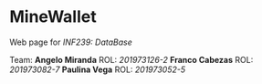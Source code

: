 # MineWallet

Web page for *INF239: DataBase*

Team:
**Angelo Miranda** ROL: *201973126-2*
**Franco Cabezas** ROL: *201973082-7*
**Paulina Vega**   ROL: *201973052-5*
